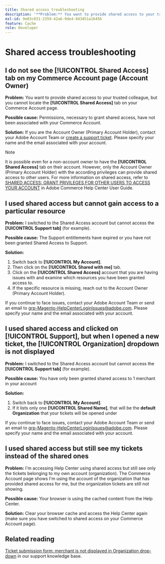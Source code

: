```yaml
---
title: Shared access troubleshooting
description: '**Problem:** You want to provide shared access to your trusted colleague but you cannot locate the **Shared Access** tab on your Commerce Account page.'
exl-id: 9e03c031-2359-42a6-9de4-943451a16456
feature: Cache
role: Developer
---
```

# Shared access troubleshooting

## I do not see the [!UICONTROL Shared Access] tab on my Commerce Account page (Account Owner)

 **Problem:** You want to provide shared access to your trusted colleague, but you cannot locate the **[!UICONTROL Shared Access]** tab on your Commerce Account page.

 **Possible cause:** Permissions, necessary to grant shared access, have not been associated with your Commerce Account.

 **Solution:** If you are the Account Owner (Primary Account Holder), contact your Adobe Account Team or [create a support ticket](/help/help-center-guide/help-center/magento-help-center-user-guide.md#merchant-not-displayed). Please specify your name and the email associated with your account.

 >[!NOTE]
 >
 >It is possible even for a non-account owner to have the **[!UICONTROL Shared Access]** tab on their account. However, only the Account Owner (Primary Account Holder) with the according privileges can provide shared access to other users. For more information on shared access, refer to [SHARED ACCESS: GRANT PRIVILEGES FOR OTHER USERS TO ACCESS YOUR ACCOUNT](https://experienceleague.adobe.com/docs/commerce-knowledge-base/kb/help-center-guide/magento-help-center-user-guide.html?lang=en#shared-access) in Adobe Commerce Help Center User Guide.

## I used shared access but cannot gain access to a particular resource

 **Problem:** I switched to the Shared Access account but cannot access the **[!UICONTROL Support tab]** (for example).

 **Possible cause:** The Support entitlements have expired or you have not been granted Shared Access to Support.

 **Solution:** 

 1. Switch back to **[!UICONTROL My Account]**. 
 1. Then click on the **[!UICONTROL Shared with me]** tab. 
 1. Click on the **[!UICONTROL Shared Access]** account that you are having issues with and examine which resources you have been granted access to.
 1. If the specific resource is missing, reach out to the Account Owner (Primary Account Holder).

 If you continue to face issues, contact your Adobe Account Team or send an email to grp-Magento-HelpCenterLoginIssues@adobe.com. Please specify your name and the email associated with your account.

## I used shared access and clicked on [!UICONTROL Support], but when I opened a new ticket, the [!UICONTROL Organization] dropdown is not displayed

 **Problem:** I switched to the Shared Access account but cannot access the **[!UICONTROL Support tab]** (for example).

 **Possible cause:** You have only been granted shared access to 1 merchant in your account

 **Solution:** 

 1. Switch back to **[!UICONTROL My Account]**. 
 1. If it lists only one **[!UICONTROL Shared Name]**, that will be the **default Organization** that your tickets will be opened under

 If you continue to face issues, contact your Adobe Account Team or send an email to grp-Magento-HelpCenterLoginIssues@adobe.com. Please specify your name and the email associated with your account.

## I used shared access but still see my tickets instead of the shared ones

 **Problem:** I'm accessing Help Center using shared access but still see only the tickets belonging to my own account (organization). The Commerce Account page shows I'm using the account of the organization that has provided shared access for me, but the organization tickets are still not showing.

 **Possible cause:** Your browser is using the cached content from the Help Center.

 **Solution:** Clear your browser cache and access the Help Center again (make sure you have switched to shared access on your Commerce Account page).

## Related reading

[Ticket submission form: merchant is not displayed in Organization drop-down](/help/help-center-guide/help-center/magento-help-center-user-guide.md#merchant-not-displayed) in our support knowledge base.
